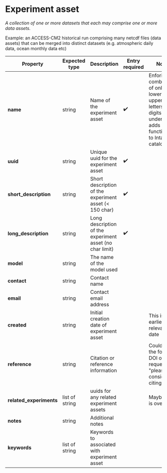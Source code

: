 # Experiment asset

*A collection of one or more datasets that each may comprise one or more data assets.*

Example: an ACCESS-CM2 historical run comprising many netcdf files (data assets) that can be merged into distinct datasets (e.g. atmospheric daily data, ocean monthly data etc)

| Property | Expected type | Description | Entry required | Notes | in `metadata.yaml` |
| --- | --- | --- | --- | --- | --- |
| **name** | string | Name of the experiment asset | :heavy_check_mark: | Enforing combination of only lowercase + uppercase letters, digits and underscores adds functionality to Intake catalog | :heavy_check_mark: |
| **uuid** | string | Unique uuid for the experiment asset | :heavy_check_mark: |  | :heavy_check_mark: |
| **short_description** | string | Short description of the experiment asset (< 150 char) | :heavy_check_mark: |  | :heavy_check_mark: |
| **long_description** | string | Long description of the experiment asset (no char limit) | :heavy_check_mark: |  | :heavy_check_mark: |
| **model** | string | The name of the model used |  |  | :heavy_check_mark: |
| **contact** | string | Contact name |  |  | :heavy_check_mark: |
| **email** | string | Contact email address |  |  | :heavy_check_mark: |
| **created** | string | Initial creation date of experiment asset |  | This is the earliest relevant date | :heavy_check_mark: |
| **reference** | string | Citation or reference information |  | Could be in the form a DOI or a request, e.g "please consider citing blah" | :heavy_check_mark: |
| **related_experiments** | list of string | uuids for any related experiment assets |  | Maybe this is overkill? | :heavy_check_mark: |
| **notes** | string | Additional notes |  |  | :heavy_check_mark: |
| **keywords** | list of string | Keywords to associated with experiment asset |  |  | :heavy_check_mark: |
